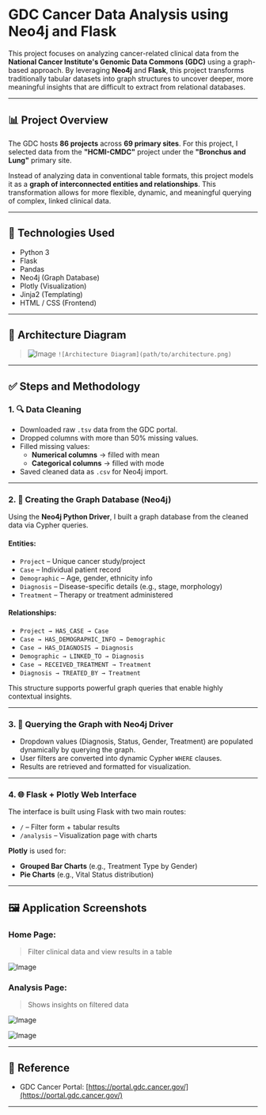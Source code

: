 # GDC Cancer Data Analysis using Neo4j and Flask

This project focuses on analyzing cancer-related clinical data from the **National Cancer Institute's Genomic Data Commons (GDC)** using a graph-based approach. By leveraging **Neo4j** and **Flask**, this project transforms traditionally tabular datasets into graph structures to uncover deeper, more meaningful insights that are difficult to extract from relational databases.

---

## 📊 Project Overview

The GDC hosts **86 projects** across **69 primary sites**. For this project, I selected data from the **"HCMI-CMDC"** project under the **"Bronchus and Lung"** primary site.

Instead of analyzing data in conventional table formats, this project models it as a **graph of interconnected entities and relationships**. This transformation allows for more flexible, dynamic, and meaningful querying of complex, linked clinical data.

---

## 🚀 Technologies Used

- Python 3
- Flask
- Pandas
- Neo4j (Graph Database)
- Plotly (Visualization)
- Jinja2 (Templating)
- HTML / CSS (Frontend)

---

## 🧰 Architecture Diagram

> ![Image](https://github.com/user-attachments/assets/39f1781b-c085-4287-bf2e-8f43e9a9a6b1)
> `![Architecture Diagram](path/to/architecture.png)`

---

## ✅ Steps and Methodology

### 1. 🔍 Data Cleaning

- Downloaded raw `.tsv` data from the GDC portal.
- Dropped columns with more than 50% missing values.
- Filled missing values:
  - **Numerical columns** → filled with mean
  - **Categorical columns** → filled with mode
- Saved cleaned data as `.csv` for Neo4j import.

---

### 2. 🧠 Creating the Graph Database (Neo4j)

Using the **Neo4j Python Driver**, I built a graph database from the cleaned data via Cypher queries.

#### **Entities**:
- `Project` – Unique cancer study/project
- `Case` – Individual patient record
- `Demographic` – Age, gender, ethnicity info
- `Diagnosis` – Disease-specific details (e.g., stage, morphology)
- `Treatment` – Therapy or treatment administered

#### **Relationships**:
- `Project → HAS_CASE → Case`
- `Case → HAS_DEMOGRAPHIC_INFO → Demographic`
- `Case → HAS_DIAGNOSIS → Diagnosis`
- `Demographic → LINKED_TO → Diagnosis`
- `Case → RECEIVED_TREATMENT → Treatment`
- `Diagnosis → TREATED_BY → Treatment`

This structure supports powerful graph queries that enable highly contextual insights.

---

### 3. 🔎 Querying the Graph with Neo4j Driver

- Dropdown values (Diagnosis, Status, Gender, Treatment) are populated dynamically by querying the graph.
- User filters are converted into dynamic Cypher `WHERE` clauses.
- Results are retrieved and formatted for visualization.

---

### 4. 🌐 Flask + Plotly Web Interface

The interface is built using Flask with two main routes:

- `/` – Filter form + tabular results
- `/analysis` – Visualization page with charts

**Plotly** is used for:
- **Grouped Bar Charts** (e.g., Treatment Type by Gender)
- **Pie Charts** (e.g., Vital Status distribution)

---

## 🖼️ Application Screenshots

### Home Page:
> Filter clinical data and view results in a table

![Image](https://github.com/user-attachments/assets/5320e4a3-c251-4886-803c-307ed82b12d2)

### Analysis Page:
> Shows insights on filtered data

![Image](https://github.com/user-attachments/assets/c32336a7-e933-4ada-83c6-14ffadbd5fe4)

![Image](https://github.com/user-attachments/assets/81b5c0b1-1e2a-4764-aa37-7962be8d5a56)

---

## 📙 Reference

- GDC Cancer Portal: [https://portal.gdc.cancer.gov/](https://portal.gdc.cancer.gov/)

---
